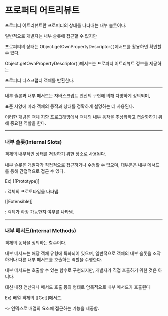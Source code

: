 # 프로퍼티 어트리뷰트

프로퍼티 어트리뷰트란 프로퍼티의 상태를 나타내는 내부 슬롯이다.

일반적으로 개발자는 내부 슬롯에 접근할 수 없지만

프로퍼티의 상태는 Object.getOwnPropertyDescriptor( )메서드를 활용하면 확인할 수 있다.

Object.getOwnPropertyDescriptor( )메서드는 프로퍼티 어트리뷰트 정보를 제공하는

프로퍼티 디스크럽터 객체를 반환한다.

---

내부 슬롯과 내부 메서드는 자바스크립트 엔진의 구현에 의해 다양하게 정의되며,

표준 사양에 따라 객체의 동작과 상태를 정확하게 설명하는 데 사용된다.

이러한 개념은 객체 지향 프로그래밍에서 객체의 내부 동작을 추상화하고 캡슐화하기 위해 중요한 역할을 한다.

---

### 내부 슬롯(Internal Slots)

객체의 내부적인 상태를 저장하기 위한 장소로 사용된다.

내부 슬롯은 개발자가 직접적으로 접근하거나 수정할 수 없으며,
대부분은 내부 메서드를 통해 간접적으로 접근 수 있다.

Ex)
[[Prototype]]

: 객체의 프로토타입을 나타냄.

[[Extensible]]

: 객체가 확장 가능한지 여부를 나타냄.

---

### 내부 메서드(Internal Methods)

객체의 동작을 정의하는 함수이다.

내부 메서드는 해당 객체 유형에 특화되어 있으며, 일반적으로
객체의 내부 슬롯을 조작하거나 다른 내부 메서드를 호출하는 역할을 수행한다.

내부 메서드는 호출할 수 있는 함수로 구현되지만, 개발자가 직접 호출하기 위한 것은 아니다.

대신 내장 연산자나 메서드 호출 등의 형태로 암묵적으로 내부 메서드가 호출된다

Ex)
배열 객체의 [[Get]]메서드.

-> 인덱스로 배열의 요소에 접근하는 기능을 제공함.
